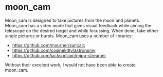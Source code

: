 # moon_cam
Moon_cam is designed to take pictures from the moon and planets. Moon_cam has a video mode that gives visual feedback while aiming the telescope on the desired target and while focussing.
When done, take either single pictures or bursts.
Moon_cam uses a number of libraries:
- https://github.com/mourner/suncalc
- https://github.com/cosinekitty/astronomy
- https://github.com/jacksonliam/mjpg-streamer

Without their excelent work, I would not have been able to create moon_cam.
